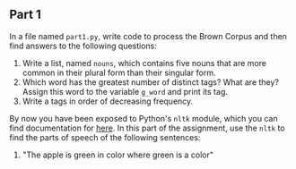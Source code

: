 ## Part 1 

In a file named `part1.py`, write code to process the Brown Corpus and then find answers to the following questions:

1) Write a list, named `nouns`, which contains five nouns that are more common in their plural form than their singular form.
2) Which word has the greatest number of distinct tags? What are they? Assign this word to the variable `g_word` and print its tag.
3) Write a tags in order of decreasing frequency.

By now you have been exposed to Python's `nltk` module, which you can find documentation for [here](http://www.nltk.org/). In this part of the assignment, use the `nltk` to find the parts of speech of the following sentences: 

1. "The apple is green in color where green is a color"

